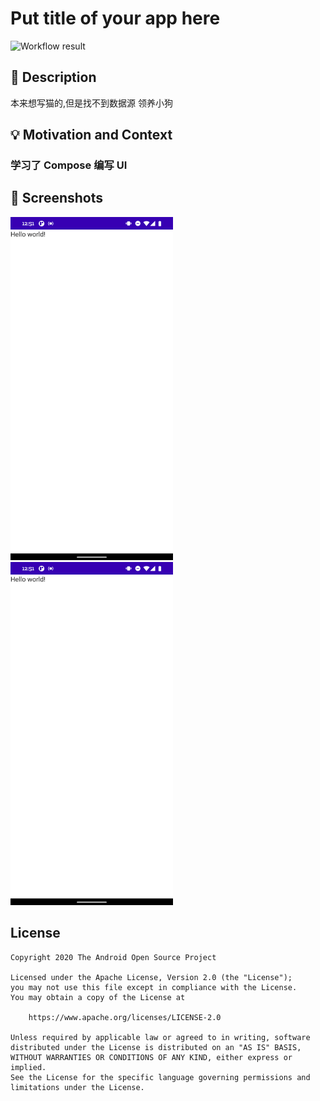 # Put title of your app here

<!--- Replace <OWNER> with your Github Username and <REPOSITORY> with the name of your repository. -->
<!--- You can find both of these in the url bar when you open your repository in github. -->
![Workflow result](https://github.com/Grimness/ComposeCatAdoption/workflows/Check/badge.svg)


## :scroll: Description
<!--- Describe your app in one or two sentences -->
本来想写猫的,但是找不到数据源
领养小狗

## :bulb: Motivation and Context
<!--- Optionally point readers to interesting parts of your submission. -->
<!--- What are you especially proud of? -->
 ### 学习了 Compose 编写 UI

## :camera_flash: Screenshots
<!-- You can add more screenshots here if you like -->
<img src="/results/screenshot_1.png" width="260">&emsp;<img src="/results/screenshot_2.png" width="260">

## License
```
Copyright 2020 The Android Open Source Project

Licensed under the Apache License, Version 2.0 (the "License");
you may not use this file except in compliance with the License.
You may obtain a copy of the License at

    https://www.apache.org/licenses/LICENSE-2.0

Unless required by applicable law or agreed to in writing, software
distributed under the License is distributed on an "AS IS" BASIS,
WITHOUT WARRANTIES OR CONDITIONS OF ANY KIND, either express or implied.
See the License for the specific language governing permissions and
limitations under the License.
```